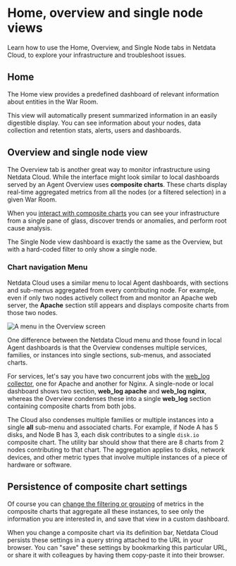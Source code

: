 # Home, overview and single node views

Learn how to use the Home, Overview, and Single Node tabs in Netdata Cloud, to explore your infrastructure and troubleshoot issues.

## Home

The Home view provides a predefined dashboard of relevant information about entities in the War Room.

This view will automatically present summarized information in an easily digestible display. You can see information about your
nodes, data collection and retention stats, alerts, users and dashboards.

## Overview and single node view

The Overview tab is another great way to monitor infrastructure using Netdata Cloud. While the interface might look
similar to local dashboards served by an Agent Overview uses **composite charts**.
These charts display real-time aggregated metrics from all the nodes (or a filtered selection) in a given War Room.

When you [interact with composite charts](https://github.com/netdata/netdata/blob/master/docs/cloud/visualize/interact-new-charts.md)
you can see your infrastructure from a single pane of glass, discover trends or anomalies, and perform root cause analysis.

The Single Node view dashboard is exactly the same as the Overview, but with a hard-coded filter to only show a single node.

### Chart navigation Menu

Netdata Cloud uses a similar menu to local Agent dashboards, with sections
and sub-menus aggregated from every contributing node. For example, even if only two nodes actively collect from and
monitor an Apache web server, the **Apache** section still appears and displays composite charts from those two nodes.

![A menu in the Overview screen](https://user-images.githubusercontent.com/1153921/95785094-fa0ad980-0c89-11eb-8328-2ff11ac630b4.png)

One difference between the Netdata Cloud menu and those found in local Agent dashboards is that
the Overview condenses multiple services, families, or instances into single sections, sub-menus, and associated charts.

For services, let's say you have two concurrent jobs with the [web_log collector](https://github.com/netdata/go.d.plugin/blob/master/modules/weblog/README.md), one for Apache and another for Nginx.
A single-node or local dashboard shows two section, **web_log apache** and **web_log nginx**, whereas the Overview condenses these into a
single **web_log** section containing composite charts from both jobs.

The Cloud also condenses multiple families or multiple instances into a single **all** sub-menu and associated charts.
For example, if Node A has 5 disks, and Node B has 3, each disk contributes to a single `disk.io` composite chart.
The utility bar should show that there are 8 charts from 2 nodes contributing to that chart.
The aggregation applies to disks, network devices, and other metric types that involve multiple instances of a piece of hardware or software.

## Persistence of composite chart settings

Of course you can [change the filtering or grouping](https://github.com/netdata/netdata/blob/master/docs/cloud/visualize/interact-new-charts.md) of metrics in the composite charts that aggregate all these instances, to see only the information you are interested in, and save that view in a custom dashboard.

When you change a composite chart via its definition bar, Netdata Cloud persists these settings in a query string attached to the URL in your browser.
You can "save" these settings by bookmarking this particular URL, or share it with colleagues by having them copy-paste it into their browser.
